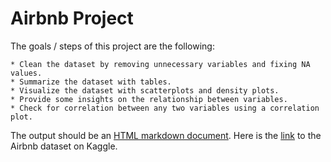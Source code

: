 # Airbnb Project

The goals / steps of this project are the following:

	* Clean the dataset by removing unnecessary variables and fixing NA values.
	* Summarize the dataset with tables.
	* Visualize the dataset with scatterplots and density plots.
	* Provide some insights on the relationship between variables.
	* Check for correlation between any two variables using a correlation plot.

The output should be an [HTML markdown document](https://michelle-ortiz.github.io/airbnb-project/airbnb-project-markdown2.html).
Here is the [link](https://www.kaggle.com/dgomonov/new-york-city-airbnb-open-data) to the Airbnb dataset on Kaggle. 
